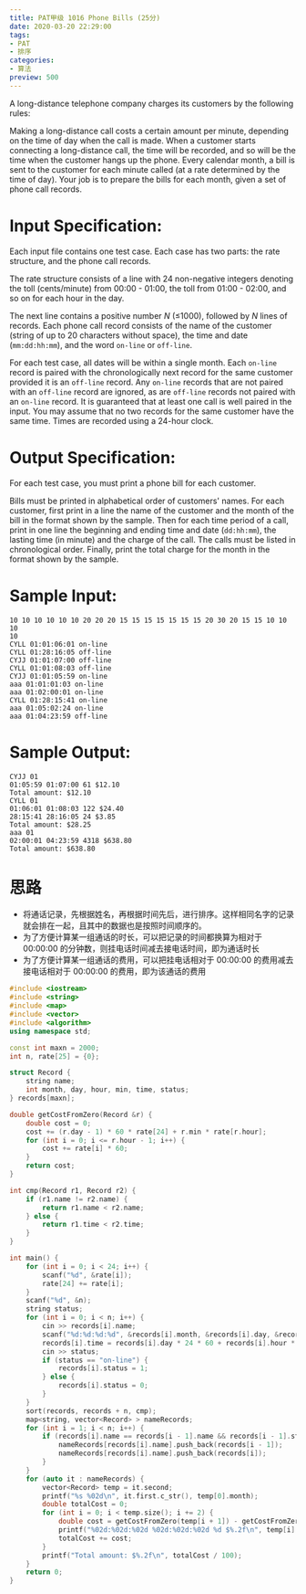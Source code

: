 ```yaml
---
title: PAT甲级 1016 Phone Bills (25分)
date: 2020-03-20 22:29:00
tags: 
- PAT
- 排序
categories: 
- 算法
preview: 500
---
```


A long-distance telephone company charges its customers by the following rules:

Making a long-distance call costs a certain amount per minute, depending on the time of day when the call is made. When a customer starts connecting a long-distance call, the time will be recorded, and so will be the time when the customer hangs up the phone. Every calendar month, a bill is sent to the customer for each minute called (at a rate determined by the time of day). Your job is to prepare the bills for each month, given a set of phone call records.

# Input Specification:

Each input file contains one test case. Each case has two parts: the rate structure, and the phone call records.

The rate structure consists of a line with 24 non-negative integers denoting the toll (cents/minute) from 00:00 - 01:00, the toll from 01:00 - 02:00, and so on for each hour in the day.

The next line contains a positive number *N* (≤1000), followed by *N* lines of records. Each phone call record consists of the name of the customer (string of up to 20 characters without space), the time and date (`mm:dd:hh:mm`), and the word `on-line` or `off-line`.

For each test case, all dates will be within a single month. Each `on-line` record is paired with the chronologically next record for the same customer provided it is an `off-line` record. Any `on-line` records that are not paired with an `off-line` record are ignored, as are `off-line` records not paired with an `on-line` record. It is guaranteed that at least one call is well paired in the input. You may assume that no two records for the same customer have the same time. Times are recorded using a 24-hour clock.

# Output Specification:

For each test case, you must print a phone bill for each customer.

Bills must be printed in alphabetical order of customers' names. For each customer, first print in a line the name of the customer and the month of the bill in the format shown by the sample. Then for each time period of a call, print in one line the beginning and ending time and date (`dd:hh:mm`), the lasting time (in minute) and the charge of the call. The calls must be listed in chronological order. Finally, print the total charge for the month in the format shown by the sample.

# Sample Input:

```in
10 10 10 10 10 10 20 20 20 15 15 15 15 15 15 15 20 30 20 15 15 10 10 10
10
CYLL 01:01:06:01 on-line
CYLL 01:28:16:05 off-line
CYJJ 01:01:07:00 off-line
CYLL 01:01:08:03 off-line
CYJJ 01:01:05:59 on-line
aaa 01:01:01:03 on-line
aaa 01:02:00:01 on-line
CYLL 01:28:15:41 on-line
aaa 01:05:02:24 on-line
aaa 01:04:23:59 off-line
```

# Sample Output:

```out
CYJJ 01
01:05:59 01:07:00 61 $12.10
Total amount: $12.10
CYLL 01
01:06:01 01:08:03 122 $24.40
28:15:41 28:16:05 24 $3.85
Total amount: $28.25
aaa 01
02:00:01 04:23:59 4318 $638.80
Total amount: $638.80
```

# 思路

- 将通话记录，先根据姓名，再根据时间先后，进行排序。这样相同名字的记录就会排在一起，且其中的数据也是按照时间顺序的。
- 为了方便计算某一组通话的时长，可以把记录的时间都换算为相对于 00:00:00 的分钟数，则挂电话时间减去接电话时间，即为通话时长
- 为了方便计算某一组通话的费用，可以把挂电话相对于 00:00:00 的费用减去接电话相对于 00:00:00 的费用，即为该通话的费用

```cpp
#include <iostream>
#include <string>
#include <map>
#include <vector>
#include <algorithm>
using namespace std;

const int maxn = 2000;
int n, rate[25] = {0};

struct Record {
    string name;
    int month, day, hour, min, time, status;
} records[maxn];

double getCostFromZero(Record &r) {
    double cost = 0;
    cost += (r.day - 1) * 60 * rate[24] + r.min * rate[r.hour];
    for (int i = 0; i <= r.hour - 1; i++) {
        cost += rate[i] * 60;
    }
    return cost;
}

int cmp(Record r1, Record r2) {
    if (r1.name != r2.name) {
        return r1.name < r2.name;
    } else {
        return r1.time < r2.time;
    }
}

int main() {
    for (int i = 0; i < 24; i++) {
        scanf("%d", &rate[i]);
        rate[24] += rate[i];
    }
    scanf("%d", &n);
    string status;
    for (int i = 0; i < n; i++) {
        cin >> records[i].name;
        scanf("%d:%d:%d:%d", &records[i].month, &records[i].day, &records[i].hour, &records[i].min);
        records[i].time = records[i].day * 24 * 60 + records[i].hour * 60 + records[i].min;
        cin >> status;
        if (status == "on-line") {
            records[i].status = 1;
        } else {
            records[i].status = 0;
        }
    }
    sort(records, records + n, cmp);
    map<string, vector<Record> > nameRecords;
    for (int i = 1; i < n; i++) {
        if (records[i].name == records[i - 1].name && records[i - 1].status == 1 && records[i].status == 0) {
            nameRecords[records[i].name].push_back(records[i - 1]);
            nameRecords[records[i].name].push_back(records[i]);
        }
    }
    for (auto it : nameRecords) {
        vector<Record> temp = it.second;
        printf("%s %02d\n", it.first.c_str(), temp[0].month);
        double totalCost = 0;
        for (int i = 0; i < temp.size(); i += 2) {
            double cost = getCostFromZero(temp[i + 1]) - getCostFromZero(temp[i]);
            printf("%02d:%02d:%02d %02d:%02d:%02d %d $%.2f\n", temp[i].day, temp[i].hour, temp[i].min, temp[i + 1].day, temp[i + 1].hour, temp[i + 1].min, temp[i + 1].time - temp[i].time, cost / 100);
            totalCost += cost;
        }
        printf("Total amount: $%.2f\n", totalCost / 100);
    }
    return 0;
}
```

